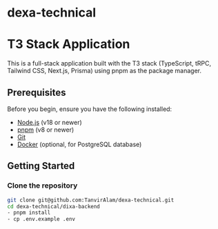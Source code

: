 # dexa-technical

# T3 Stack Application

This is a full-stack application built with the T3 stack (TypeScript, tRPC, Tailwind CSS, Next.js, Prisma) using pnpm as the package manager.

## Prerequisites

Before you begin, ensure you have the following installed:

- [Node.js](https://nodejs.org/) (v18 or newer)
- [pnpm](https://pnpm.io/) (v8 or newer)
- [Git](https://git-scm.com/)
- [Docker](https://www.docker.com/) (optional, for PostgreSQL database)

## Getting Started

### Clone the repository

```bash
git clone git@github.com:TanvirAlam/dexa-technical.git
cd dexa-technical/dixa-backend
- pnpm install
- cp .env.example .env